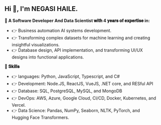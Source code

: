 ## Hi 👋, I'm NEGASI HAILE.

**🚀 A Software Developer And Data Scientist 𝐰𝐢𝐭𝐡 4 𝐲𝐞𝐚𝐫𝐬 𝐨𝐟 𝐞𝐱𝐩𝐞𝐫𝐭𝐢𝐬𝐞 in:**

- 👉 Business automation AI systems development.
- 👉 Transforming complex datasets for machine learning and creating insightful visualizations.
- 👉 Database design, API implementation, and transforming UI/UX designs into functional applications.

**🚀 𝐒𝐤𝐢𝐥𝐥𝐬**

- 👉 languages: Python, JavaScript, Typescript, and C#
- 👉 Development: Node.JS, ReactJS, VueJS, .NET core, and RESful API
- 👉 Database: SQL, PostgreSQL, MySQL, and MongoDB
- 👉 DevOps: AWS, Azure, Google Cloud, CI/CD, Docker, Kubernetes, and Vercel.
- 👉 Data Science: Pandas, NumPy, Seaborn, NLTK, PyTorch, and Hugging Face Transformers.
